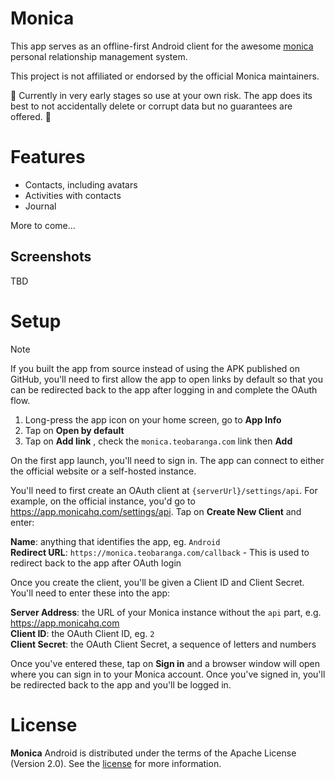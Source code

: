 Monica
==================

This app serves as an offline-first Android client for the awesome [monica](https://github.com/monicahq/monica) personal relationship management system.

This project is not affiliated or endorsed by the official Monica maintainers.

🚧 Currently in very early stages so use at your own risk. The app does its best to not accidentally delete or corrupt
data but no guarantees are offered. 🚧

# Features

- Contacts, including avatars
- Activities with contacts
- Journal

More to come...

## Screenshots

TBD

# Setup

> [!NOTE]  
> If you built the app from source instead of using the APK published on GitHub, you'll need to first allow the app
> to open links by default so that you can be redirected back to the app after logging in and complete the OAuth flow.
> 1. Long-press the app icon on your home screen, go to **App Info**
> 2. Tap on **Open by default**
> 3. Tap on **Add link** , check the `monica.teobaranga.com` link then **Add**

On the first app launch, you'll need to sign in. The app can connect to either the official website
or a self-hosted instance.

You'll need to first create an OAuth client at `{serverUrl}/settings/api`. For example, on the
official instance, you'd go to https://app.monicahq.com/settings/api. Tap on **Create New Client** and enter:

**Name**: anything that identifies the app, eg. `Android`  
**Redirect URL**: `https://monica.teobaranga.com/callback` - This is used to redirect back to the app after OAuth login

Once you create the client, you'll be given a Client ID and Client Secret. You'll need to enter these into the app:

**Server Address**: the URL of your Monica instance without the `api` part, e.g. https://app.monicahq.com  
**Client ID**: the OAuth Client ID, eg. `2`  
**Client Secret**: the OAuth Client Secret, a sequence of letters and numbers

Once you've entered these, tap on **Sign in** and a browser window will open where you can sign in to your
Monica account. Once you've signed in, you'll be redirected back to the app and you'll be logged in.

# License

**Monica** Android is distributed under the terms of the Apache License (Version 2.0). See the
[license](LICENSE) for more information.
